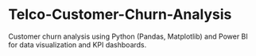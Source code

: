 # Telco-Customer-Churn-Analysis
Customer churn analysis using Python (Pandas, Matplotlib) and Power BI for data visualization and KPI dashboards.
